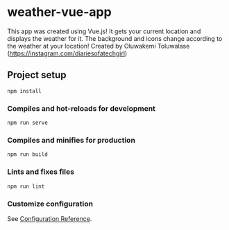 # weather-vue-app

This app was created using Vue.js! It gets your current location and displays the weather for it. The background and icons change according to the weather at your location! Created by Oluwakemi Toluwalase (https://instagram.com/diariesofatechgirl)

## Project setup
```
npm install
```

### Compiles and hot-reloads for development
```
npm run serve
```

### Compiles and minifies for production
```
npm run build
```

### Lints and fixes files
```
npm run lint
```

### Customize configuration
See [Configuration Reference](https://cli.vuejs.org/config/).
